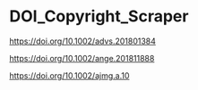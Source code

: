 # DOI_Copyright_Scraper

https://doi.org/10.1002/advs.201801384

https://doi.org/10.1002/ange.201811888

https://doi.org/10.1002/ajmg.a.10
